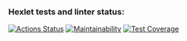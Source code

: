 ### Hexlet tests and linter status:
[![Actions Status](https://github.com/di-ops/java-project-78/workflows/hexlet-check/badge.svg)](https://github.com/di-ops/java-project-78/actions)
[![Maintainability](https://api.codeclimate.com/v1/badges/543c5d656034b258018f/maintainability)](https://codeclimate.com/github/di-ops/java-project-78/maintainability)
[![Test Coverage](https://api.codeclimate.com/v1/badges/543c5d656034b258018f/test_coverage)](https://codeclimate.com/github/di-ops/java-project-78/test_coverage)
